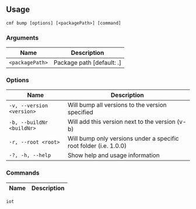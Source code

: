 <!-- BEGIN USAGE -->
Usage
-----

```
cmf bump [options] [<packagePath>] [command]
```

### Arguments

Name | Description
---- | -----------
`<packagePath>` | Package path [default: .]

### Options

Name | Description
---- | -----------
`-v, --version <version>` | Will bump all versions to the version specified
`-b, --buildNr <buildNr>` | Will add this version next to the version (v-b)
`-r, --root <root>` | Will bump only versions under a specific root folder (i.e. 1.0.0)
`-?, -h, --help` | Show help and usage information

### Commands

Name | Description
---- | -----------
`iot`
<!-- END USAGE -->
